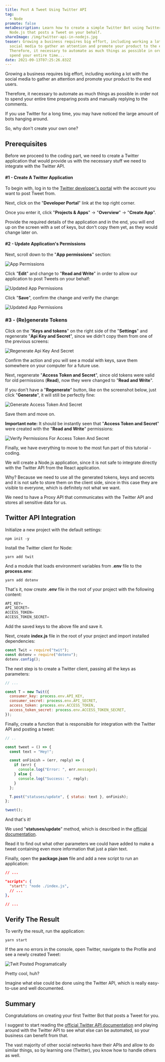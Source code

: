 ```yaml
---
title: Post A Tweet Using Twitter API
tag:
  - Node
promote: false
metaDescription: Learn how to create a simple Twitter Bot using Twitter API and
  Node.js that posts a Tweet on your behalf.
shareImage: /img/twitter-api-in-nodejs.jpg
teaser: Growing a business requires big effort, including working a lot with the
  social media to gather an attention and promote your product to the end users.
  Therefore, it necessary to automate as much things as possible in order not to
  spend your entire time...
date: 2021-09-13T07:25:26.832Z
---
```

Growing a business requires big effort, including working a lot with the social media to gather an attention and promote your product to the end users.

Therefore, it necessary to automate as much things as possible in order not to spend your entire time preparing posts and manually replying to the comments.

If you use Twitter for a long time, you may have noticed the large amount of bots hanging around.

So, why don't create your own one?

## Prerequisites

Before we proceed to the coding part, we need to create a Twitter application that would provide us with the necessary stuff we need to integrate with the Twitter API.

#### \#1 - Create A Twitter Application

To begin with, log in to the [Twitter developer's portal](https://developer.twitter.com/) with the account you want to post Tweet from.

Next, click on the "**Developer Portal**" link at the top right corner.

Once you enter it, click "**Projects & Apps**" -> "**Overview**" -> "**Create App**".

Provide the required details of the application and in the end, you will end up on the screen with a set of keys, but don't copy them yet, as they would change later on.

#### \#2 - Update Application's Permissions

Next, scroll down to the "**App permissions**" section:

![App Permissions](/img/screenshot-2021-09-12-at-09.48.28.png "App Permissions")

Click "**Edit**" and change to "**Read and Write**" in order to allow our application to post Tweets on your behalf:

![Updated App Permissions](/img/screenshot-2021-09-12-at-09.49.08.png "Updated App Permissions")

Click "**Save**", confirm the change and verify the change:

![Updated App Permissions](/img/screenshot-2021-09-12-at-09.50.01.png "Updated App Permissions")

### \#3 - (Re)generate Tokens

Click on the "**Keys and tokens**" on the right side of the "**Settings**" and regenerate "**Api Key and Secret**", since we didn't copy them from one of the previous screens:

![Regenerate Api Key And Secret](/img/screenshot-2021-09-12-at-09.55.17.png "Regenerate Api Key And Secret")

Confirm the action and you will see a modal with keys, save them somewhere on your computer for a future use.

Next, regenerate "**Access Token and Secret**", since old tokens were valid for old permissions (**Read**), now they were changed to "**Read and Write**".

If you don't have a "**Regenerate**" button, like on the screenshot below, just click "**Generate**", it will still be perfectly fine:

![Generate Access Token And Secret](/img/screenshot-2021-09-12-at-09.56.34.png "Generate Access Token And Secret")

Save them and move on.

**Important note:** It should be instantly seen that "**Access Token and Secret**" were created with the "**Read and Write**" permissions:

![Verify Permissions For Access Token And Secret](/img/screenshot-2021-09-12-at-10.00.25.png "Verify Permissions For Access Token And Secret")

Finally, we have everything to move to the most fun part of this tutorial - coding.

We will create a Node.js application, since it is not safe to integrate directly with the Twitter API from the React application.

Why? Because we need to use all the generated tokens, keys and secrets and it is not safe to store them on the client side, since in this case they are visible to everyone, which is definitely not what we want.

We need to have a Proxy API that communicates with the Twitter API and stores all sensitive data for us.

## Twitter API Integration

Initialize a new project with the default settings:

`npm init -y`

Install the Twitter client for Node:

`yarn add twit`

And a module that loads environment variables from **.env** file to the **process.env**:

`yarn add dotenv`

That's it, now create **.env** file in the root of your project with the following content:

```javascript
API_KEY=
API_SECRET=
ACCESS_TOKEN=
ACCESS_TOKEN_SECRET=
```

Add the saved keys to the above file and save it.

Next, create **index.js** file in the root of your project and import installed dependencies:

```javascript
const Twit = require("twit");
const dotenv = require("dotenv");
dotenv.config();
```

The next step is to create a Twitter client, passing all the keys as parameters:

```javascript
// ...

const T = new Twit({
  consumer_key: process.env.API_KEY,
  consumer_secret: process.env.API_SECRET,
  access_token: process.env.ACCESS_TOKEN,
  access_token_secret: process.env.ACCESS_TOKEN_SECRET,
});
```

Finally, create a function that is responsible for integration with the Twitter API and posting a tweet:

```javascript
// ..

const tweet = () => {
  const text = "Hey!";

  const onFinish = (err, reply) => {
    if (err) {
      console.log("Error: ", err.message);
    } else {
      console.log("Success: ", reply);
    }
  };

  T.post("statuses/update", { status: text }, onFinish);
};

tweet();
```

And that's it!

We used "**statuses/update**" method, which is described in the [official documentation](https://developer.twitter.com/en/docs/twitter-api/v1/tweets/post-and-engage/api-reference/post-statuses-update).

Read it to find out what other parameters we could have added to make a tweet containing even more information that just a plain text.

Finally, open the **package.json** file and add a new script to run an application:

```json
// ...

"scripts": {
  "start": "node ./index.js",
  // ...
},

// ...
```

## Verify The Result

To verify the result, run the application:

`yarn start`

If the are no errors in the console, open Twitter, navigate to the Profile and see a newly created Tweet:

![Twit Posted Programatically](/img/screenshot-2021-09-12-at-10.29.31.png "Twit Posted Programatically")

Pretty cool, huh?

Imagine what else could be done using the Twitter API, which is really easy-to-use and well documented.

## Summary

Congratulations on creating your first Twitter Bot that posts a Tweet for you.

I suggest to start reading the [official Twitter API documentation](https://developer.twitter.com/en/docs) and playing around with the Twitter API to see what else can be automated, so your business can benefit from that.

The vast majority of other social networks have their APIs and allow to do similar things, so by learning one (Twitter), you know how to handle others as well.